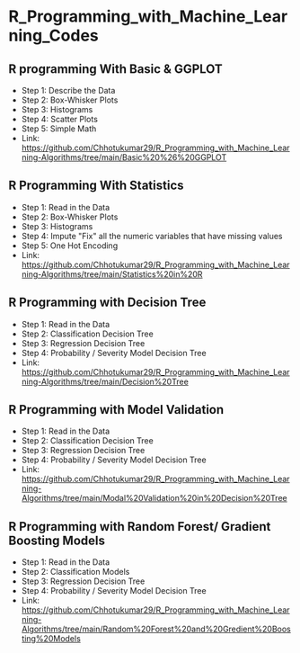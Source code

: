 # R_Programming_with_Machine_Learning_Codes

## R programming With Basic & GGPLOT  
* Step 1: Describe the Data
* Step 2: Box-Whisker Plots
* Step 3: Histograms
* Step 4: Scatter Plots
* Step 5: Simple Math
* Link: https://github.com/Chhotukumar29/R_Programming_with_Machine_Learning-Algorithms/tree/main/Basic%20%26%20GGPLOT


## R Programming With Statistics
* Step 1: Read in the Data
* Step 2: Box-Whisker Plots
* Step 3: Histograms
* Step 4: Impute "Fix" all the numeric variables that have missing values
* Step 5: One Hot Encoding
* Link: https://github.com/Chhotukumar29/R_Programming_with_Machine_Learning-Algorithms/tree/main/Statistics%20in%20R

## R Programming with Decision Tree
* Step 1: Read in the Data
* Step 2: Classification Decision Tree
* Step 3: Regression Decision Tree
* Step 4: Probability / Severity Model Decision Tree
* Link: https://github.com/Chhotukumar29/R_Programming_with_Machine_Learning-Algorithms/tree/main/Decision%20Tree

## R Programming with Model Validation
* Step 1: Read in the Data
* Step 2: Classification Decision Tree
* Step 3: Regression Decision Tree
* Step 4: Probability / Severity Model Decision Tree 
* Link: https://github.com/Chhotukumar29/R_Programming_with_Machine_Learning-Algorithms/tree/main/Modal%20Validation%20in%20Decision%20Tree

## R Programming with Random Forest/ Gradient Boosting Models
* Step 1: Read in the Data
* Step 2: Classification Models
* Step 3: Regression Decision Tree
* Step 4: Probability / Severity Model Decision Tree
* Link: https://github.com/Chhotukumar29/R_Programming_with_Machine_Learning-Algorithms/tree/main/Random%20Forest%20and%20Gredient%20Boosting%20Models


